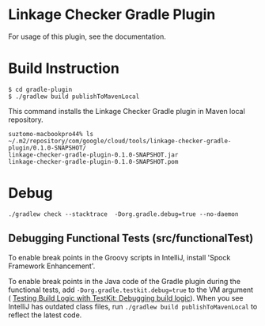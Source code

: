 # Linkage Checker Gradle Plugin

For usage of this plugin, see the documentation.

# Build Instruction

```
$ cd gradle-plugin
$ ./gradlew build publishToMavenLocal
```

This command installs the Linkage Checker Gradle plugin in Maven local repository.

```
suztomo-macbookpro44% ls ~/.m2/repository/com/google/cloud/tools/linkage-checker-gradle-plugin/0.1.0-SNAPSHOT/
linkage-checker-gradle-plugin-0.1.0-SNAPSHOT.jar
linkage-checker-gradle-plugin-0.1.0-SNAPSHOT.pom
```

# Debug

```
./gradlew check --stacktrace  -Dorg.gradle.debug=true --no-daemon
```

## Debugging Functional Tests (src/functionalTest)

To enable break points in the Groovy scripts in IntelliJ, install 'Spock Framework Enhancement'.

To enable break points in the Java code of the Gradle plugin during the functional tests, add
`-Dorg.gradle.testkit.debug=true` to the VM argument (
[Testing Build Logic with TestKit: Debugging build logic](
https://docs.gradle.org/current/userguide/test_kit.html#sub:test-kit-debug)).
When you see IntelliJ has outdated class files, run `./gradlew build publishToMavenLocal` to
reflect the latest code.
